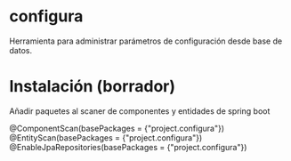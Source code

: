 # configura
Herramienta para administrar parámetros de configuración desde base de datos.

# Instalación (borrador)
Añadir paquetes al scaner de componentes y entidades de spring boot
  
  @ComponentScan(basePackages = {"project.configura"})
  @EntityScan(basePackages = {"project.configura"})
  @EnableJpaRepositories(basePackages = {"project.configura"})

